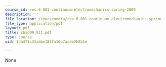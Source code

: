 ```yaml
---
course_id: res-6-001-continuum-electromechanics-spring-2009
description: ''
file_location: /coursemedia/res-6-001-continuum-electromechanics-spring-2009/1da471c33abbe185fa10b7aceb2b8b5e_chap09_811.pdf
file_type: application/pdf
layout: pdf
title: chap09_811.pdf
type: course
uid: 1da471c33abbe185fa10b7aceb2b8b5e

---
```

None